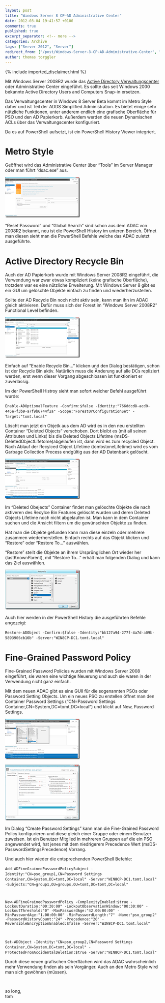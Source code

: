 ```yaml
---
layout: post
title: "Windows Server 8 CP–AD Administrative Center"
date: 2012-03-04 19:41:57 +0100
comments: true
published: true
excerpt_separator: <!-- more -->
categories: Archive
tags: ["Server 2012", "Server"]
redirect_from: ["/post/Windows-Server-8-CP-AD-Administrative-Center", "/post/windows-server-8-cp-ad-administrative-center"]
author: thomas torggler
---
```

<!-- more -->
{% include imported_disclaimer.html %}
<p>Mit Windows Server 2008R2 wurde das <a href="/post/Active-Directory-Verwaltungscenter.aspx">Active Directory Verwaltungscenter</a> oder Administrative Center eingeführt. Es sollte das seit Windows 2000 bekannte Active Directory Users and Computers Snap-in ersetzen. </p>  <p>Das Verwaltungscenter in Windows 8 Server Beta kommt im Metro Style daher und ist Teil der ADDS Simplified Administration. Es bietet einige sehr nützliche Funktionen, unter anderem endlich eine grafische Oberfläche für PSO und den AD Papierkorb. Außerdem werden die neuen Dynamischen ACLs über das Verwaltungscenter konfiguriert.</p>  <p>Da es auf PowerShell aufsetzt, ist ein PowerShell History Viewer integriert.</p>  <h1>Metro Style</h1>  <p>Geöffnet wird das Administrative Center über “Tools” im Server Manager oder man führt “dsac.exe” aus.</p>  <p><a href="/assets/image_391.png"><img style="background-image: none; border-right-width: 0px; margin: 0px; padding-left: 0px; padding-right: 0px; display: inline; border-top-width: 0px; border-bottom-width: 0px; border-left-width: 0px; padding-top: 0px" title="image" border="0" alt="image" src="/assets/image_thumb_389.png" width="244" height="132" /></a></p>  <p>“Reset Password” und “Global Search” sind schon aus dem ADAC von 2008R2 bekannt, neu ist die PowerShell History im unteren Bereich. Öffnet man diesen sieht man die PowerShell Befehle welche das ADAC zuletzt ausgeführte. </p>  <h1>Active Directory Recycle Bin</h1>  <p>Auch der AD Papierkorb wurde mit Windows Server 2008R2 eingeführt, die Verwendung war zwar etwas kompliziert (keine grafische Oberfläche), trotzdem war es eine nützliche Erweiterung. Mit Windows Server 8 gibt es ein GUI um gelöschte Objekte einfach zu finden und wiederherzustellen.</p>  <p>Sollte der AD Recycle Bin noch nicht aktiv sein, kann man ihn im ADAC gleich aktivieren. Dafür muss sich der Forest im “Windows Server 2008R2” Functional Level befinden.</p>  <p><a href="/assets/image_392.png"><img style="background-image: none; border-right-width: 0px; margin: 0px; padding-left: 0px; padding-right: 0px; display: inline; border-top-width: 0px; border-bottom-width: 0px; border-left-width: 0px; padding-top: 0px" title="image" border="0" alt="image" src="/assets/image_thumb_390.png" width="244" height="132" /></a></p>  <p>Einfach auf “Enable Recycle Bin…” klicken und den Dialog bestätigen, schon ist der Recycle Bin aktiv. Natürlich muss die Änderung auf alle DCs repliziert werden, erst wenn dieser Vorgang abgeschlossen ist funktioniert er zuverlässig.</p>  <p>Im der PowerShell Histroy sieht man sofort welcher Befehl ausgeführt wurde: </p>  <p><code>Enable-ADOptionalFeature -Confirm:$false -Identity:&quot;766ddcd8-acd0-445e-f3b9-a7f9b6744f2a&quot; -Scope:&quot;ForestOrConfigurationSet&quot; -Target:&quot;tomt.local&quot;</code></p>  <p>Löscht man jetzt ein Objetk aus dem AD wird es in den neu erstellten Container “Deleted Objects” verschoben. Dort bleibt es (mit all seinen Attributen und Links) bis die Deleted Objects Lifetime (msDS-DeletedObjectLifetome)abgelaufen ist, dann wird es zum recycled Object. Nach Ablauf der Recylced Object Lifetime (tombstoneLifetime) wird es vom Garbage Collection Process endgültig aus der AD Datenbank gelöscht.</p>  <p><a href="/assets/image_393.png"><img style="background-image: none; border-right-width: 0px; margin: 0px; padding-left: 0px; padding-right: 0px; display: inline; border-top-width: 0px; border-bottom-width: 0px; border-left-width: 0px; padding-top: 0px" title="image" border="0" alt="image" src="/assets/image_thumb_391.png" width="244" height="132" /></a></p>  <p>Im “Deleted Obejects” Container findet man gelöschte Objekte die nach aktiveren des Recylce Bin Features gelöscht wurden und deren Deleted Objects Lifetime noch nicht abgelaufen ist. Man kann in dem Container suchen und die Ansicht filtern um die gewünschten Objekte zu finden.</p>  <p>Hat man die Objekte gefunden kann man diese einzeln oder mehrere zusammen wiederherstellen. Einfach rechts auf das Objekt klicken und “Restore” oder “Restore To…” auswählen.</p>  <p>“Restore” stellt die Objekte an ihrem Ursprünglichen Ort wieder her (lastKnownParent), mit “Restore To…” erhält man folgenden Dialog und kann das Ziel auswählen.</p>  <p><a href="/assets/image_394.png"><img style="background-image: none; border-right-width: 0px; margin: 0px; padding-left: 0px; padding-right: 0px; display: inline; border-top-width: 0px; border-bottom-width: 0px; border-left-width: 0px; padding-top: 0px" title="image" border="0" alt="image" src="/assets/image_thumb_392.png" width="244" height="130" /></a></p>  <p>Auch hier werden in der PowerShell History die ausgeführten Befehle angezeigt:</p>  <p><code>Restore-ADObject -Confirm:$false -Identity:&quot;bb127a94-277f-4a7d-a09b-5893906cb16b&quot; -Server:&quot;WIN8CP-DC1.tomt.local&quot;</code></p>  <h1>Fine-Grained Password Policy</h1>  <p>Fine-Grained Password Policies wurden mit Windows Server 2008 eingeführt, sie waren eine wichtige Neuerung und auch sie waren in der Verwendung nicht ganz einfach.</p>  <p>Mit dem neuen ADAC gibt es eine GUII für die sogenannten PSOs oder Password Setting Objects. Um ein neues PSO zu erstellen öffnet man den Container Password Settings (“CN=Password Settings Container,CN=System,DC=tomt,DC=local”) und klickt auf New, Password Settings.</p>  <p><a href="/assets/image_395.png"><img style="background-image: none; border-right-width: 0px; margin: 0px; padding-left: 0px; padding-right: 0px; display: inline; border-top-width: 0px; border-bottom-width: 0px; border-left-width: 0px; padding-top: 0px" title="image" border="0" alt="image" src="/assets/image_thumb_393.png" width="244" height="132" /></a></p>  <p><a href="/assets/image_396.png"><img style="background-image: none; border-right-width: 0px; margin: 0px; padding-left: 0px; padding-right: 0px; display: inline; border-top-width: 0px; border-bottom-width: 0px; border-left-width: 0px; padding-top: 0px" title="image" border="0" alt="image" src="/assets/image_thumb_394.png" width="244" height="182" /></a></p>  <p>Im Dialog “Create Password Settings” kann man die Fine-Grained Password Policy konfigurieren und diese gleich einer Gruppe oder einem Benutzer zuweisen. Ist ein Benutzer Mitglied in mehreren Gruppen auf die ein PSO angewendet wird, hat jenes mit dem niedrigerem Precedence Wert (msDS-PasswordSettingsPrecedence) Vorrang.</p>  <p>Und auch hier wieder die entsprechenden PowerShell Befehle:</p>  <p><code>Add-ADFineGrainedPasswordPolicySubject -Identity:&quot;CN=pso_group1,CN=Password Settings Container,CN=System,DC=tomt,DC=local&quot; -Server:&quot;WIN8CP-DC1.tomt.local&quot; -Subjects:&quot;CN=group1,OU=groups,OU=tomt,DC=tomt,DC=local&quot;      <br /></p>    <p>New-ADFineGrainedPasswordPolicy -ComplexityEnabled:$true -LockoutDuration:&quot;00:30:00&quot; -LockoutObservationWindow:&quot;00:30:00&quot; -LockoutThreshold:&quot;0&quot; -MaxPasswordAge:&quot;42.00:00:00&quot; -MinPasswordAge:&quot;1.00:00:00&quot; -MinPasswordLength:&quot;7&quot; -Name:&quot;pso_group2&quot; -PasswordHistoryCount:&quot;24&quot; -Precedence:&quot;20&quot; -ReversibleEncryptionEnabled:$false -Server:&quot;WIN8CP-DC1.tomt.local&quot;      <br /></p>    <p>Set-ADObject -Identity:&quot;CN=pso_group2,CN=Password Settings Container,CN=System,DC=tomt,DC=local&quot; -ProtectedFromAccidentalDeletion:$true -Server:&quot;WIN8CP-DC1.tomt.local&quot;</code></p>  <p>Durch diese neuen grafischen Oberflächen wird das ADAC wahrscheinlich mehr Verwendung finden als sein Vorgänger. Auch an den Metro Style wird man sich gewöhnen (müssen).</p>  <p>&#160;</p>  <p>so long,   <br />tom</p>
